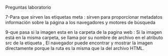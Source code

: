 Preguntas laboratorio 

7-Para que sirven las etiquetas meta : sirven para proporcionar metadatos información sobre la página a los navegadores y motores de búsqueda

9-que pasa si la imagen esta en la carpeta de la pagina web : Si la imagen está en la misma carpeta, se llama por su nombre de archivo en el atributo src de la etiqueta , El navegador puede encontrar y mostrar la imagen directamente porque la ruta es la misma que la del archivo HTML.
